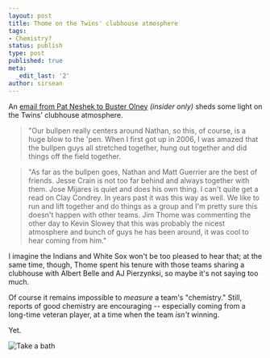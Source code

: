 ```yaml
---
layout: post
title: Thome on the Twins' clubhouse atmosphere
tags:
- Chemistry?
status: publish
type: post
published: true
meta:
  _edit_last: '2'
author: sirsean
---
```

An [email from Pat Neshek to Buster Olney](http://insider.espn.go.com/mlb/blog?name=olney_buster&id=5008819&campaign=rss&source=ESPNHeadlines) _(insider only)_ sheds some light on the Twins' clubhouse atmosphere.

> "Our bullpen really centers around Nathan, so this, of course, is a huge blow to the 'pen. When I first got up in 2006, I was amazed that the bullpen guys all stretched together, hung out together and did things off the field together.

> "As far as the bullpen goes, Nathan and Matt Guerrier are the best of friends. Jesse Crain is not too far behind and always together with them. Jose Mijares is quiet and does his own thing. I can't quite get a read on Clay Condrey. In years past it was this way as well. We like to run and lift together and do things as a group and I'm pretty sure this doesn't happen with other teams. Jim Thome was commenting the other day to Kevin Slowey that this was probably the nicest atmosphere and bunch of guys he has been around, it was cool to hear coming from him."

I imagine the Indians and White Sox won't be too pleased to hear that; at the same time, though, Thome spent his tenure with those teams sharing a clubhouse with Albert Belle and AJ Pierzynksi, so maybe it's not saying too much.

Of course it remains impossible to _measure_ a team's "chemistry." Still, reports of good chemistry are encouraging -- especially coming from a long-time veteran player, at a time when the team _isn't_ winning.

Yet.

![Take a bath](http://firegardy.com/wp-content/uploads/2010/03/IMG_00661.jpg)
